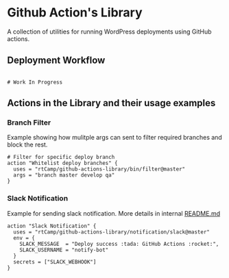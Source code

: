 # Github Action's Library

A collection of utilities for running WordPress deployments using GitHub actions.

## Deployment Workflow

```workflow

# Work In Progress

```

## Actions in the Library and their usage examples

### Branch Filter

Example showing how mulitple args can sent to filter required branches and block the rest.

```workflow
# Filter for specific deploy branch
action "Whitelist deploy branches" {
  uses = "rtCamp/github-actions-library/bin/filter@master"
  args = "branch master develop qa"
}
```

### Slack Notification

Example for sending slack notification. More details in internal [README.md](https://github.com/rtCamp/github-actions-library/blob/master/notification/slack/README.md)

```workflow
action "Slack Notification" {
  uses = "rtCamp/github-actions-library/notification/slack@master"
  env = {
    SLACK_MESSAGE  = "Deploy success :tada: GitHub Actions :rocket:",
    SLACK_USERNAME = "notify-bot"
  }
  secrets = ["SLACK_WEBHOOK"]
}
```
